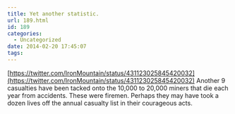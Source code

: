 ```yaml
---
title: Yet another statistic.
url: 189.html
id: 189
categories:
  - Uncategorized
date: 2014-02-20 17:45:07
tags:
---
```


[https://twitter.com/IronMountain/status/431123025845420032](https://twitter.com/IronMountain/status/431123025845420032) Another 9 casualties have been tacked onto the 10,000 to 20,000 miners that die each year from accidents. These were firemen. Perhaps they may have took a dozen lives off the annual casualty list in their courageous acts.